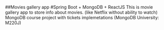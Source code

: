 ##Movies gallery app
#Spring Boot + MongoDB + ReactJS
This is movie gallery app to store info about movies. (like Netflix without ability to watch)
MongoDB course project with tickets implemetations (MongoDB University: M220J)
